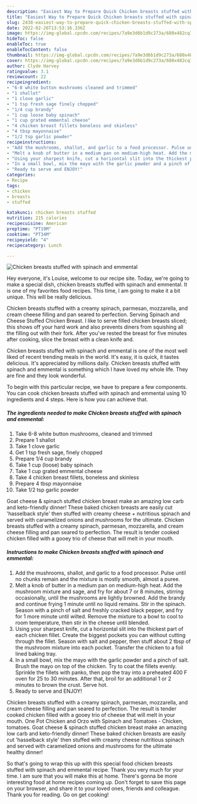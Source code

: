 ```yaml
---
description: "Easiest Way to Prepare Quick Chicken breasts stuffed with spinach and emmental"
title: "Easiest Way to Prepare Quick Chicken breasts stuffed with spinach and emmental"
slug: 2438-easiest-way-to-prepare-quick-chicken-breasts-stuffed-with-spinach-and-emmental
date: 2022-02-26T13:53:16.336Z
image: https://img-global.cpcdn.com/recipes/7a9e3d6b1d9c273a/680x482cq70/chicken-breasts-stuffed-with-spinach-and-emmental-recipe-main-photo.jpg
hideToc: false
enableToc: true
enableTocContent: false
thumbnail: https://img-global.cpcdn.com/recipes/7a9e3d6b1d9c273a/680x482cq70/chicken-breasts-stuffed-with-spinach-and-emmental-recipe-main-photo.jpg
cover: https://img-global.cpcdn.com/recipes/7a9e3d6b1d9c273a/680x482cq70/chicken-breasts-stuffed-with-spinach-and-emmental-recipe-main-photo.jpg
author: Clyde Harvey
ratingvalue: 3.1
reviewcount: 22
recipeingredient:
- "6-8 white button mushrooms cleaned and trimmed"
- "1 shallot"
- "1 clove garlic"
- "1 tsp fresh sage finely chopped"
- "1/4 cup brandy"
- "1 cup loose baby spinach"
- "1 cup grated emmental cheese"
- "4 chicken breast fillets boneless and skinless"
- "4 tbsp mayonnaise"
- "1/2 tsp garlic powder"
recipeinstructions:
- "Add the mushrooms, shallot, and garlic to a food processor. Pulse until no chunks remain and the mixture is mostly smooth, almost a puree."
- "Melt a knob of butter in a medium pan on medium-high heat. Add the mushroom mixture and sage, and fry for about 7 or 8 minutes, stirring occasionally, until the mushrooms are lightly browned. Add the brandy and continue frying 1 minute until no liquid remains. Stir in the spinach. Season with a pinch of salt and freshly cracked black pepper, and fry for 1 more minute until wilted. Remove the mixture to a bowl to cool to room temperature, then stir in the cheese until blended."
- "Using your sharpest knife, cut a horizontal slit into the thickest part of each chicken fillet. Create the biggest pockets you can without cutting through the fillet. Season with salt and pepper, then stuff about 2 tbsp of the mushroom mixture into each pocket. Transfer the chicken to a foil lined baking tray."
- "In a small bowl, mix the mayo with the garlic powder and a pinch of salt. Brush the mayo on top of the chicken. Try to coat the fillets evenly. Sprinkle the fillets with panko, then pop the tray into a preheated 400 F oven for 25 to 30 minutes. After that, broil for an additional 1 or 2 minutes to brown the crust. Serve hot."
- "Ready to serve and ENJOY!"
categories:
- Recipe
tags:
- chicken
- breasts
- stuffed

katakunci: chicken breasts stuffed 
nutrition: 215 calories
recipecuisine: American
preptime: "PT19M"
cooktime: "PT34M"
recipeyield: "4"
recipecategory: Lunch

---
```



![Chicken breasts stuffed with spinach and emmental](https://img-global.cpcdn.com/recipes/7a9e3d6b1d9c273a/680x482cq70/chicken-breasts-stuffed-with-spinach-and-emmental-recipe-main-photo.jpg)

Hey everyone, it's Louise, welcome to our recipe site. Today, we're going to make a special dish, chicken breasts stuffed with spinach and emmental. It is one of my favorites food recipes. This time, I am going to make it a bit unique. This will be really delicious.

Chicken breasts stuffed with a creamy spinach, parmesan, mozzarella, and cream cheese filling and pan seared to perfection. Serving Spinach and Cheese Stuffed Chicken Breast. I like to serve filled chicken breasts sliced; this shows off your hard work and also prevents diners from squishing all the filling out with their fork. After you&#39;ve rested the breast for five minutes after cooking, slice the breast with a clean knife and.

Chicken breasts stuffed with spinach and emmental is one of the most well liked of recent trending meals in the world. It's easy, it is quick, it tastes delicious. It's appreciated by millions daily. Chicken breasts stuffed with spinach and emmental is something which I have loved my whole life. They are fine and they look wonderful.


To begin with this particular recipe, we have to prepare a few components. You can cook chicken breasts stuffed with spinach and emmental using 10 ingredients and 4 steps. Here is how you can achieve that.

<!--inarticleads1-->

##### The ingredients needed to make Chicken breasts stuffed with spinach and emmental:

1. Take 6-8 white button mushrooms, cleaned and trimmed
1. Prepare 1 shallot
1. Take 1 clove garlic
1. Get 1 tsp fresh sage, finely chopped
1. Prepare 1/4 cup brandy
1. Take 1 cup (loose) baby spinach
1. Take 1 cup grated emmental cheese
1. Take 4 chicken breast fillets, boneless and skinless
1. Prepare 4 tbsp mayonnaise
1. Take 1/2 tsp garlic powder


Goat cheese &amp; spinach stuffed chicken breast make an amazing low carb and keto-friendly dinner! These baked chicken breasts are easily cut &#39;hasselback style&#39; then stuffed with creamy cheese + nutritious spinach and served with caramelized onions and mushrooms for the ultimate. Chicken breasts stuffed with a creamy spinach, parmesan, mozzarella, and cream cheese filling and pan seared to perfection. The result is tender cooked chicken filled with a gooey trio of cheese that will melt in your mouth. 

<!--inarticleads2-->

##### Instructions to make Chicken breasts stuffed with spinach and emmental:

1. Add the mushrooms, shallot, and garlic to a food processor. Pulse until no chunks remain and the mixture is mostly smooth, almost a puree.
1. Melt a knob of butter in a medium pan on medium-high heat. Add the mushroom mixture and sage, and fry for about 7 or 8 minutes, stirring occasionally, until the mushrooms are lightly browned. Add the brandy and continue frying 1 minute until no liquid remains. Stir in the spinach. Season with a pinch of salt and freshly cracked black pepper, and fry for 1 more minute until wilted. Remove the mixture to a bowl to cool to room temperature, then stir in the cheese until blended.
1. Using your sharpest knife, cut a horizontal slit into the thickest part of each chicken fillet. Create the biggest pockets you can without cutting through the fillet. Season with salt and pepper, then stuff about 2 tbsp of the mushroom mixture into each pocket. Transfer the chicken to a foil lined baking tray.
1. In a small bowl, mix the mayo with the garlic powder and a pinch of salt. Brush the mayo on top of the chicken. Try to coat the fillets evenly. Sprinkle the fillets with panko, then pop the tray into a preheated 400 F oven for 25 to 30 minutes. After that, broil for an additional 1 or 2 minutes to brown the crust. Serve hot.
1. Ready to serve and ENJOY!

Chicken breasts stuffed with a creamy spinach, parmesan, mozzarella, and cream cheese filling and pan seared to perfection. The result is tender cooked chicken filled with a gooey trio of cheese that will melt in your mouth. One Pot Chicken and Orzo with Spinach and Tomatoes - Chicken, tomatoes. Goat cheese &amp; spinach stuffed chicken breast make an amazing low carb and keto-friendly dinner! These baked chicken breasts are easily cut &#39;hasselback style&#39; then stuffed with creamy cheese nutritious spinach and served with caramelized onions and mushrooms for the ultimate healthy dinner! 

So that's going to wrap this up with this special food chicken breasts stuffed with spinach and emmental recipe. Thank you very much for your time. I am sure that you will make this at home. There's gonna be more interesting food at home recipes coming up. Don't forget to save this page on your browser, and share it to your loved ones, friends and colleague. Thank you for reading. Go on get cooking!
